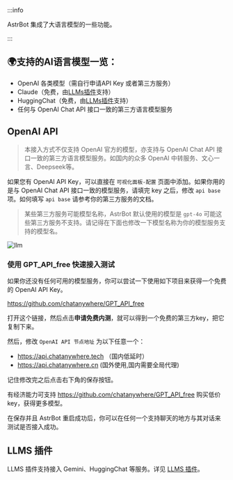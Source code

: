 :::info

AstrBot 集成了大语言模型的一些功能。

:::

## 🌍支持的AI语言模型一览：
- OpenAI 各类模型（需自行申请API Key 或者第三方服务）
- Claude（免费，由[LLMs插件](https://github.com/Soulter/LLMS)支持）
- HuggingChat（免费，由[LLMs插件](https://github.com/Soulter/LLMS)支持）
- 任何与 OpenAI Chat API 接口一致的第三方语言模型服务

## OpenAI API

> 本接入方式不仅支持 OpenAI 官方的模型，亦支持与 OpenAI Chat API 接口一致的第三方语言模型服务。如国内的众多 OpenAI 中转服务、文心一言、Deepseek等。

如果您有 OpenAI API Key，可以直接在 `可视化面板-配置` 页面中添加。如果你用的是与 OpenAI Chat API 接口一致的模型服务，请填完 key 之后，修改 `api base` 项。如何填写 `api base` 请参考你的第三方服务的文档。

> 某些第三方服务可能模型名称，AstrBot 默认使用的模型是 `gpt-4o` 可能这些第三方服务不支持。请记得在下面也修改一下模型名称为你的模型服务支持的模型名。

![llm](image-3.png)

### 使用 GPT_API_free 快速接入测试

如果你还没有任何可用的模型服务，你可以尝试一下使用如下项目来获得一个免费的 OpenAI API Key。
 
https://github.com/chatanywhere/GPT_API_free 

打开这个链接，然后点击**申请免费内测**，就可以得到一个免费的第三方key，把它复制下来。

然后，修改 `OpenAI API 节点地址` 为以下任意一个：
- https://api.chatanywhere.tech （国内低延时）
- https://api.chatanywhere.cn (国外使用,国内需要全局代理)

记住修改完之后点击右下角的保存按钮。

有经济能力可支持 https://github.com/chatanywhere/GPT_API_free 购买低价key，获得更多模型。

在保存并且 AstrBot 重启成功后，你可以在任何一个支持聊天的地方与其对话来测试是否接入成功。


## LLMS 插件

LLMS 插件支持接入 Gemini、HuggingChat 等服务。详见 [LLMS 插件](https://github.com/soulter/llms)。